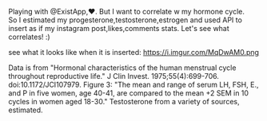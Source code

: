 Playing with @ExistApp,❤️. 
But I want to correlate w my hormone cycle.  
So I estimated my progesterone,testosterone,estrogen and used API to insert as if my instagram post,likes,comments stats.  Let's see what correlates!  :) 

see what it looks like when it is inserted:
https://i.imgur.com/MqDwAM0.png

Data is from "Hormonal characteristics of the human menstrual cycle throughout reproductive life." J Clin Invest. 1975;55(4):699-706. doi:10.1172/JCI107979.
Figure 3: "The mean and range of serum LH, FSH, E., and P in five women, age 40-41, are compared to the mean +2 SEM in 10 cycles in women aged 18-30."
Testosterone from a variety of sources, estimated.

